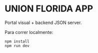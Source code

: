 # UNION FLORIDA APP

Portal visual + backend JSON server.

Para correr localmente:
```
npm install
npm run dev
```